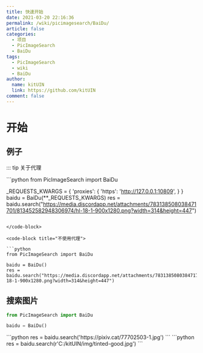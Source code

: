 ```yaml
---
title: 快速开始
date: 2021-03-20 22:16:36
permalink: /wiki/picimagesearch/BaiDu/
article: false
categories:
  - 项目
  - PicImageSearch
  - BaiDu
tags:
  - PicImageSearch
  - wiki
  - BaiDu
author: 
  name: kitUIN
  link: https://github.com/kitUIN
comment: false
---
```

# 开始

## 例子
::: tip 关于代理
<code-group>

  <code-block title="使用代理" active>
   ```python
   from PicImageSearch import BaiDu

   _REQUESTS_KWARGS = {
        'proxies': {
            'https': 'http://127.0.0.1:10809',
        }
   }
   baidu = BaiDu(**_REQUESTS_KWARGS)
   res = baidu.search("https://media.discordapp.net/attachments/783138508038471701/813452582948306974/hl-18-1-900x1280.png?width=314&height=447")
   ```

  </code-block>

  <code-block title="不使用代理">

  ```python
  from PicImageSearch import BaiDu

  baidu = BaiDu()
  res = baidu.search("https://media.discordapp.net/attachments/783138508038471701/813452582948306974/hl-18-1-900x1280.png?width=314&height=447")
  ```
  </code-block>

</code-group>


## 搜索图片
```python
from PicImageSearch import BaiDu

baidu = BaiDu()

```
<code-group>
  <code-block title="网络图片" active>
  ```python
  res = baidu.search('https://pixiv.cat/77702503-1.jpg')
  ```
  </code-block>

  <code-block title="本地图片">
  ```python
  res = baidu.search(r'C:/kitUIN/img/tinted-good.jpg')
  ```
  </code-block>

</code-group>



